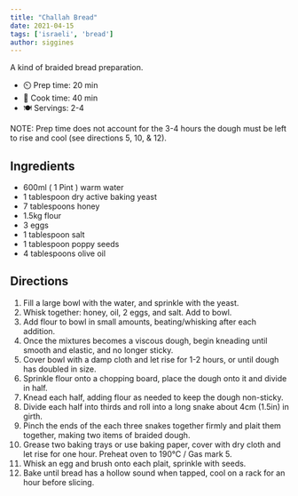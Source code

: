```yaml
---
title: "Challah Bread"
date: 2021-04-15
tags: ['israeli', 'bread']
author: siggines
---
```


A kind of braided bread preparation.

- ⏲️ Prep time: 20 min
- 🍳 Cook time: 40 min
- 🍽️ Servings: 2-4

NOTE: Prep time does not account for the 3-4 hours the dough must be left to rise and cool (see directions 5, 10, & 12).

## Ingredients

- 600ml ( 1 Pint ) warm water
- 1 tablespoon dry active baking yeast
- 7 tablespoons honey
- 1.5kg flour
- 3 eggs
- 1 tablespoon salt
- 1 tablespoon poppy seeds
- 4 tablespoons olive oil

## Directions

1. Fill a large bowl with the water, and sprinkle with the yeast.
2. Whisk together: honey, oil, 2 eggs, and salt. Add to bowl.
3. Add flour to bowl in small amounts, beating/whisking after each addition.
4. Once the mixtures becomes a viscous dough, begin kneading until smooth and elastic, and no longer sticky.
5. Cover bowl with a damp cloth and let rise for 1-2 hours, or until dough has doubled in size.
6. Sprinkle flour onto a chopping board, place the dough onto it and divide in half.
7. Knead each half, adding flour as needed to keep the dough non-sticky.
8. Divide each half into thirds and roll into a long snake about 4cm (1.5in) in girth.
9. Pinch the ends of the each three snakes together firmly and plait them together, making two items of braided dough.
10. Grease two baking trays or use baking paper, cover with dry cloth and let rise for one hour. Preheat oven to 190°C / Gas mark 5.
11. Whisk an egg and brush onto each plait, sprinkle with seeds.
12. Bake until bread has a hollow sound when tapped, cool on a rack for an hour before slicing.
